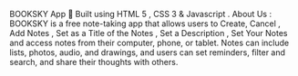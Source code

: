BOOKSKY App 📖 Built using HTML 5 , CSS 3 & Javascript .
About Us :
BOOKSKY is a free note-taking app that allows users to Create, Cancel , Add Notes , Set as a Title of the Notes , Set a Description , Set Your Notes and access notes from their computer, phone, or tablet. Notes can include lists, photos, audio, and drawings, and users can set reminders, filter and search, and share their thoughts with others.
